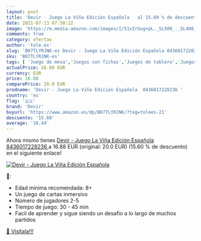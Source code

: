 ```yaml
---
layout: post
title: 'Devir - Juego La Viña Edición Española   al 15.60 % de descuento'
date: 2021-07-13 07:50:22
image: 'https://m.media-amazon.com/images/I/51vZrGug+pL._SL500_._SL400_.jpg'
comments: true
category: ofertas
author: 'tole.es'
slug: 'B07TLYRJNK-es Devir - Juego La Viña Edición Española 8436017228236'
sku: 'B07TLYRJNK-es'
tags: [ 'Juego de mesa','Juegos con fichas','Juegos de tablero','Juegos y accesorios para juegos','Juguetes','Juguetes y juegos','devir', ]
actualPrice: 16.88 EUR
currency: EUR
price: 16.88
comparePrice: 20.0 EUR
prodname: 'Devir - Juego La Viña Edición Española  8436017228236 '
country: 'es'
flag: '🇪🇸'
brand: 'Devir'
buyurl: 'https://www.amazon.es/dp/B07TLYRJNK/?tag=tolees-21'
descuento: '15.60'
average: '18.44'
---
```


Ahora mismo tienes [Devir - Juego La Viña Edición Española  8436017228236 ](https://www.amazon.es/dp/B07TLYRJNK/?tag=tolees-21) a 16.88 EUR (original: 20.0 EUR) (15.60 %  de descuento) en el siguiente enlace!

[![Devir - Juego La Viña Edición Española  ](https://m.media-amazon.com/images/I/51vZrGug+pL._SL500_._SL400_.jpg)](https://www.amazon.es/dp/B07TLYRJNK/?tag=tolees-21)

🔎:

- Edad mínima recomendada: 8+
- Un juego de cartas inmersivo
- Número de jugadores 2-5
- Tiempo de juego: 30 - 45 min
- Facil de aprender y sigue siendo un desafio a lo largo de muchos partidos

[🛒 Visítala!!!](https://www.amazon.es/dp/B07TLYRJNK/?tag=tolees-21)
